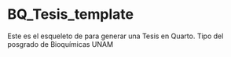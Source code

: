 # BQ_Tesis_template
Este es el esqueleto de para generar una Tesis en Quarto. Tipo del posgrado de Bioquímicas UNAM
